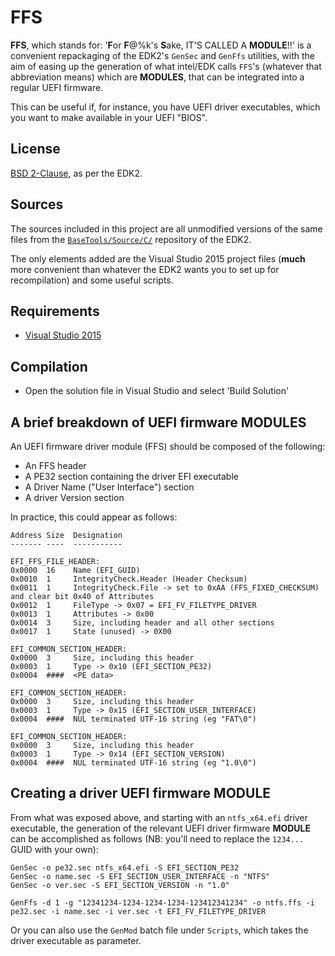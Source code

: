 FFS
===

__FFS__, which stands for: '<b>F</b>or <b>F</b>@%k's <b>S</b>ake, IT'S CALLED A __MODULE__!!'
is a convenient repackaging of the EDK2's `GenSec` and `GenFfs` utilities, with the aim of
easing up the generation of what intel/EDK calls `FFS`'s (whatever that abbreviation means)
which are __MODULES__, that can be integrated into a regular UEFI firmware.

This can be useful if, for instance, you have UEFI driver executables, which you
want to make available in your UEFI "BIOS".

## License

[BSD 2-Clause](https://opensource.org/licenses/bsd-license.php), as per the EDK2.

## Sources

The sources included in this project are all unmodified versions of the same files
from the [`BaseTools/Source/C/`](https://github.com/tianocore/edk2/tree/master/BaseTools/Source/C)
repository of the EDK2.

The only elements added are the Visual Studio 2015 project files (__much__ more convenient
than whatever the EDK2 wants you to set up for recompilation) and some useful scripts.

## Requirements

* [Visual Studio 2015](http://www.visualstudio.com/products/visual-studio-community-vs)

## Compilation

* Open the solution file in Visual Studio and select 'Build Solution'

## A brief breakdown of UEFI firmware __MODULES__

An UEFI firmware driver module (FFS) should be composed of the following:

* An FFS header
* A PE32 section containing the driver EFI executable
* A Driver Name ("User Interface") section
* A driver Version section

In practice, this could appear as follows:

```
Address Size  Designation
------- ----  -----------

EFI_FFS_FILE_HEADER:
0x0000  16    Name (EFI_GUID)
0x0010  1     IntegrityCheck.Header (Header Checksum)
0x0011  1     IntegrityCheck.File -> set to 0xAA (FFS_FIXED_CHECKSUM) and clear bit 0x40 of Attributes
0x0012  1     FileType -> 0x07 = EFI_FV_FILETYPE_DRIVER
0x0013  1     Attributes -> 0x00
0x0014  3     Size, including header and all other sections
0x0017  1     State (unused) -> 0X00

EFI_COMMON_SECTION_HEADER:
0x0000  3     Size, including this header
0x0003  1     Type -> 0x10 (EFI_SECTION_PE32)
0x0004  ####  <PE data>

EFI_COMMON_SECTION_HEADER:
0x0000  3     Size, including this header
0x0003  1     Type -> 0x15 (EFI_SECTION_USER_INTERFACE)
0x0004  ####  NUL terminated UTF-16 string (eg "FAT\0")

EFI_COMMON_SECTION_HEADER:
0x0000  3     Size, including this header
0x0003  1     Type -> 0x14 (EFI_SECTION_VERSION)
0x0004  ####  NUL terminated UTF-16 string (eg "1.0\0")
```

## Creating a driver UEFI firmware __MODULE__

From what was exposed above, and starting with an `ntfs_x64.efi` driver executable, the generation of
the relevant UEFI driver firmware __MODULE__ can be accomplished as follows (NB: you'll need to replace
the `1234...` GUID with your own):

```
GenSec -o pe32.sec ntfs_x64.efi -S EFI_SECTION_PE32
GenSec -o name.sec -S EFI_SECTION_USER_INTERFACE -n "NTFS"
GenSec -o ver.sec -S EFI_SECTION_VERSION -n "1.0"

GenFfs -d 1 -g "12341234-1234-1234-1234-123412341234" -o ntfs.ffs -i pe32.sec -i name.sec -i ver.sec -t EFI_FV_FILETYPE_DRIVER
```

Or you can also use the `GenMod` batch file under `Scripts`, which takes the driver executable as parameter.